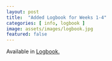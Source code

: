 ```yaml
---
layout: post
title:  "Added Logbook for Weeks 1-4"
categories: [ info, logbook ]
image: assets/images/logbook.jpg
featured: false
---
```


Available in  <a href="{{ site.baseurl }}/logbook.html">Logbook.</a>

